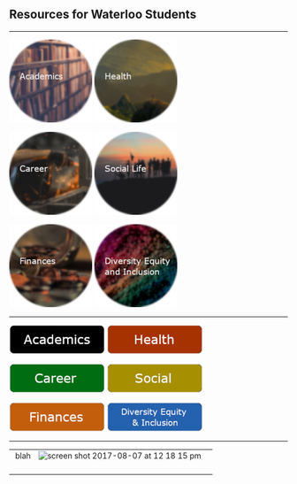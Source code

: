 

## Resources for Waterloo Students 

--------------

[![Academics](./images/academics.png)](https://raywoo32.github.io/raywoo32.github.io-waterloo-resources/subpages/academics.html) 
[![Health ](./images/health.png)](https://raywoo32.github.io/raywoo32.github.io-waterloo-resources/subpages/health.html)


[![Career](./images/career.png)](https://raywoo32.github.io/raywoo32.github.io-waterloo-resources/subpages/career.html)
[![Social Life](./images/social.png)](https://raywoo32.github.io/raywoo32.github.io-waterloo-resources/subpages/social.html)


[![Finances](./images/finances.png)](https://raywoo32.github.io/raywoo32.github.io-waterloo-resources/subpages/finaces.html)
[![Human Rights, Equity and Inclusion](./images/equity.png)](https://raywoo32.github.io/raywoo32.github.io-waterloo-resources/subpages/equity.html)

--------------


[![Academics](./images/Buttons/Academics.png)](https://raywoo32.github.io/raywoo32.github.io-waterloo-resources/subpages/academics.html) 
[![Health ](./images/Buttons/Health.png)](https://raywoo32.github.io/raywoo32.github.io-waterloo-resources/subpages/health.html)


[![Career](./images/Buttons/Career.png)](https://raywoo32.github.io/raywoo32.github.io-waterloo-resources/subpages/career.html)
[![Social Life](./images/Buttons/Social.png)](https://raywoo32.github.io/raywoo32.github.io-waterloo-resources/subpages/social.html)


[![Finances](./images/Buttons/Finances.png)](https://raywoo32.github.io/raywoo32.github.io-waterloo-resources/subpages/finaces.html)
[![Human Rights, Equity and Inclusion](./images/Buttons/equity.png)](https://raywoo32.github.io/raywoo32.github.io-waterloo-resources/subpages/equity.html)


--------------


| | | |
|:-------------------------:|:-------------------------:|:-------------------------:|
|<img width="1604" alt="" src="https://user-images.githubusercontent.com/297678/29892310-03e92256-8d83-11e7-9b58-986dcb6f702e.png">  blah |  <img width="1604" alt="screen shot 2017-08-07 at 12 18 15 pm" src="https://user-images.githubusercontent.com/297678/29892310-03e92256-8d83-11e7-9b58-986dcb6f702e.png">|<img width="1604" alt="" src="https://user-images.githubusercontent.com/297678/29892310-03e92256-8d83-11e7-9b58-986dcb6f702e.png">|
|<img width="1604" alt="" src="https://user-images.githubusercontent.com/297678/29892310-03e92256-8d83-11e7-9b58-986dcb6f702e.png">  |  <img width="1604" alt="" src="https://user-images.githubusercontent.com/297678/29892310-03e92256-8d83-11e7-9b58-986dcb6f702e.png">|<img width="1604" alt="" src="https://user-images.githubusercontent.com/297678/29892310-03e92256-8d83-11e7-9b58-986dcb6f702e.png">|
